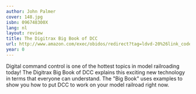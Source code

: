 ```yaml
---
author: John Palmer
cover: 148.jpg
isbn: 096748300X
lang: nl
layout: review
title: The Digitrax Big Book of DCC
url: http://www.amazon.com/exec/obidos/redirect?tag=ldvd-20%26link_code=xm2%26camp=2025%26creative=165953%26path=http://www.amazon.com/gp/redirect.html%253fASIN=096748300X%2526tag=ldvd-20%2526lcode=xm2%2526cID=2025%2526ccmID=165953%2526location=/o/ASIN/096748300X%25253FSubscriptionId=0VJDVJ14KM0P0VXDCQ82
year: 0
---
```

Digital command control is one of the hottest topics in model railroading today!  The Digitrax Big Book of DCC explains this exciting new technology in terms that everyone can understand.  The "Big Book" uses examples to show you how to put DCC to work on your model railroad right now.
